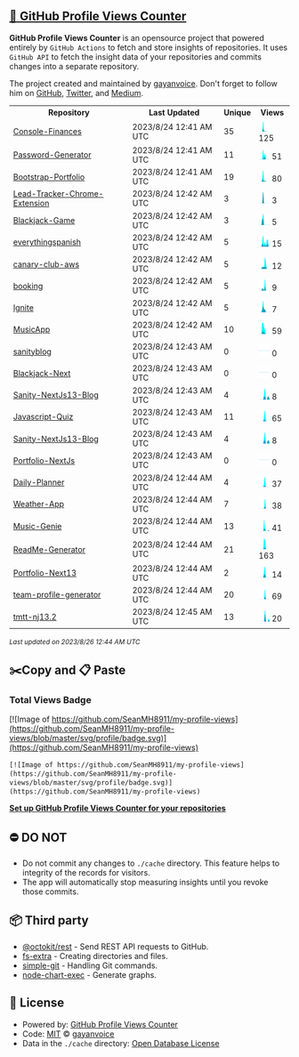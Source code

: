 ## [🚀 GitHub Profile Views Counter](https://github.com/gayanvoice/github-profile-views-counter)
**GitHub Profile Views Counter** is an opensource project that powered entirely by  `GitHub Actions` to fetch and store insights of repositories.
It uses `GitHub API` to fetch the insight data of your repositories and commits changes into a separate repository.

The project created and maintained by [gayanvoice](https://github.com/gayanvoice). Don't forget to follow him on [GitHub](https://github.com/gayanvoice), [Twitter](https://twitter.com/gayanvoice), and [Medium](https://gayanvoice.medium.com/).

<table>
	<tr>
		<th>
			Repository
		</th>
		<th>
			Last Updated
		</th>
		<th>
			Unique
		</th>
		<th>
			Views
		</th>
	</tr>
	<tr>
		<td>
			<a href="https://github.com/SeanMH8911/my-profile-views/tree/master/readme/584894968/year.md">
				Console-Finances
			</a>
		</td>
		<td>
			2023/8/24 12:41 AM UTC
		</td>
		<td>
			35
		</td>
		<td>
			<img alt="Response time graph" src="https://github.com/SeanMH8911/my-profile-views/raw/master/graph/584894968/small/year.png" height="20"> 125
		</td>
	</tr>
	<tr>
		<td>
			<a href="https://github.com/SeanMH8911/my-profile-views/tree/master/readme/585513310/year.md">
				Password-Generator
			</a>
		</td>
		<td>
			2023/8/24 12:41 AM UTC
		</td>
		<td>
			11
		</td>
		<td>
			<img alt="Response time graph" src="https://github.com/SeanMH8911/my-profile-views/raw/master/graph/585513310/small/year.png" height="20"> 51
		</td>
	</tr>
	<tr>
		<td>
			<a href="https://github.com/SeanMH8911/my-profile-views/tree/master/readme/583907672/year.md">
				Bootstrap-Portfolio
			</a>
		</td>
		<td>
			2023/8/24 12:41 AM UTC
		</td>
		<td>
			19
		</td>
		<td>
			<img alt="Response time graph" src="https://github.com/SeanMH8911/my-profile-views/raw/master/graph/583907672/small/year.png" height="20"> 80
		</td>
	</tr>
	<tr>
		<td>
			<a href="https://github.com/SeanMH8911/my-profile-views/tree/master/readme/580162553/year.md">
				Lead-Tracker-Chrome-Extension
			</a>
		</td>
		<td>
			2023/8/24 12:42 AM UTC
		</td>
		<td>
			3
		</td>
		<td>
			<img alt="Response time graph" src="https://github.com/SeanMH8911/my-profile-views/raw/master/graph/580162553/small/year.png" height="20"> 3
		</td>
	</tr>
	<tr>
		<td>
			<a href="https://github.com/SeanMH8911/my-profile-views/tree/master/readme/579362502/year.md">
				Blackjack-Game
			</a>
		</td>
		<td>
			2023/8/24 12:42 AM UTC
		</td>
		<td>
			3
		</td>
		<td>
			<img alt="Response time graph" src="https://github.com/SeanMH8911/my-profile-views/raw/master/graph/579362502/small/year.png" height="20"> 5
		</td>
	</tr>
	<tr>
		<td>
			<a href="https://github.com/SeanMH8911/my-profile-views/tree/master/readme/579332556/year.md">
				everythingspanish
			</a>
		</td>
		<td>
			2023/8/24 12:42 AM UTC
		</td>
		<td>
			5
		</td>
		<td>
			<img alt="Response time graph" src="https://github.com/SeanMH8911/my-profile-views/raw/master/graph/579332556/small/year.png" height="20"> 15
		</td>
	</tr>
	<tr>
		<td>
			<a href="https://github.com/SeanMH8911/my-profile-views/tree/master/readme/477172178/year.md">
				canary-club-aws
			</a>
		</td>
		<td>
			2023/8/24 12:42 AM UTC
		</td>
		<td>
			5
		</td>
		<td>
			<img alt="Response time graph" src="https://github.com/SeanMH8911/my-profile-views/raw/master/graph/477172178/small/year.png" height="20"> 12
		</td>
	</tr>
	<tr>
		<td>
			<a href="https://github.com/SeanMH8911/my-profile-views/tree/master/readme/467704558/year.md">
				booking
			</a>
		</td>
		<td>
			2023/8/24 12:42 AM UTC
		</td>
		<td>
			5
		</td>
		<td>
			<img alt="Response time graph" src="https://github.com/SeanMH8911/my-profile-views/raw/master/graph/467704558/small/year.png" height="20"> 9
		</td>
	</tr>
	<tr>
		<td>
			<a href="https://github.com/SeanMH8911/my-profile-views/tree/master/readme/345693723/year.md">
				Ignite
			</a>
		</td>
		<td>
			2023/8/24 12:42 AM UTC
		</td>
		<td>
			5
		</td>
		<td>
			<img alt="Response time graph" src="https://github.com/SeanMH8911/my-profile-views/raw/master/graph/345693723/small/year.png" height="20"> 7
		</td>
	</tr>
	<tr>
		<td>
			<a href="https://github.com/SeanMH8911/my-profile-views/tree/master/readme/344162179/year.md">
				MusicApp
			</a>
		</td>
		<td>
			2023/8/24 12:42 AM UTC
		</td>
		<td>
			10
		</td>
		<td>
			<img alt="Response time graph" src="https://github.com/SeanMH8911/my-profile-views/raw/master/graph/344162179/small/year.png" height="20"> 59
		</td>
	</tr>
	<tr>
		<td>
			<a href="https://github.com/SeanMH8911/my-profile-views/tree/master/readme/586923820/year.md">
				sanityblog
			</a>
		</td>
		<td>
			2023/8/24 12:43 AM UTC
		</td>
		<td>
			0
		</td>
		<td>
			<img alt="Response time graph" src="https://github.com/SeanMH8911/my-profile-views/raw/master/graph/586923820/small/year.png" height="20"> 0
		</td>
	</tr>
	<tr>
		<td>
			<a href="https://github.com/SeanMH8911/my-profile-views/tree/master/readme/588938614/year.md">
				Blackjack-Next
			</a>
		</td>
		<td>
			2023/8/24 12:43 AM UTC
		</td>
		<td>
			0
		</td>
		<td>
			<img alt="Response time graph" src="https://github.com/SeanMH8911/my-profile-views/raw/master/graph/588938614/small/year.png" height="20"> 0
		</td>
	</tr>
	<tr>
		<td>
			<a href="https://github.com/SeanMH8911/my-profile-views/tree/master/readme/590909651/year.md">
				Sanity-NextJs13-Blog
			</a>
		</td>
		<td>
			2023/8/24 12:43 AM UTC
		</td>
		<td>
			4
		</td>
		<td>
			<img alt="Response time graph" src="https://github.com/SeanMH8911/my-profile-views/raw/master/graph/590909651/small/year.png" height="20"> 8
		</td>
	</tr>
	<tr>
		<td>
			<a href="https://github.com/SeanMH8911/my-profile-views/tree/master/readme/592336177/year.md">
				Javascript-Quiz
			</a>
		</td>
		<td>
			2023/8/24 12:43 AM UTC
		</td>
		<td>
			11
		</td>
		<td>
			<img alt="Response time graph" src="https://github.com/SeanMH8911/my-profile-views/raw/master/graph/592336177/small/year.png" height="20"> 65
		</td>
	</tr>
	<tr>
		<td>
			<a href="https://github.com/SeanMH8911/my-profile-views/tree/master/readme/590909651/year.md">
				Sanity-NextJs13-Blog
			</a>
		</td>
		<td>
			2023/8/24 12:43 AM UTC
		</td>
		<td>
			4
		</td>
		<td>
			<img alt="Response time graph" src="https://github.com/SeanMH8911/my-profile-views/raw/master/graph/590909651/small/year.png" height="20"> 8
		</td>
	</tr>
	<tr>
		<td>
			<a href="https://github.com/SeanMH8911/my-profile-views/tree/master/readme/593131026/year.md">
				Portfolio-NextJs
			</a>
		</td>
		<td>
			2023/8/24 12:43 AM UTC
		</td>
		<td>
			0
		</td>
		<td>
			<img alt="Response time graph" src="https://github.com/SeanMH8911/my-profile-views/raw/master/graph/593131026/small/year.png" height="20"> 0
		</td>
	</tr>
	<tr>
		<td>
			<a href="https://github.com/SeanMH8911/my-profile-views/tree/master/readme/594692402/year.md">
				Daily-Planner
			</a>
		</td>
		<td>
			2023/8/24 12:44 AM UTC
		</td>
		<td>
			4
		</td>
		<td>
			<img alt="Response time graph" src="https://github.com/SeanMH8911/my-profile-views/raw/master/graph/594692402/small/year.png" height="20"> 37
		</td>
	</tr>
	<tr>
		<td>
			<a href="https://github.com/SeanMH8911/my-profile-views/tree/master/readme/597428815/year.md">
				Weather-App
			</a>
		</td>
		<td>
			2023/8/24 12:44 AM UTC
		</td>
		<td>
			7
		</td>
		<td>
			<img alt="Response time graph" src="https://github.com/SeanMH8911/my-profile-views/raw/master/graph/597428815/small/year.png" height="20"> 38
		</td>
	</tr>
	<tr>
		<td>
			<a href="https://github.com/SeanMH8911/my-profile-views/tree/master/readme/598566011/year.md">
				Music-Genie
			</a>
		</td>
		<td>
			2023/8/24 12:44 AM UTC
		</td>
		<td>
			13
		</td>
		<td>
			<img alt="Response time graph" src="https://github.com/SeanMH8911/my-profile-views/raw/master/graph/598566011/small/year.png" height="20"> 41
		</td>
	</tr>
	<tr>
		<td>
			<a href="https://github.com/SeanMH8911/my-profile-views/tree/master/readme/607769046/year.md">
				ReadMe-Generator
			</a>
		</td>
		<td>
			2023/8/24 12:44 AM UTC
		</td>
		<td>
			21
		</td>
		<td>
			<img alt="Response time graph" src="https://github.com/SeanMH8911/my-profile-views/raw/master/graph/607769046/small/year.png" height="20"> 163
		</td>
	</tr>
	<tr>
		<td>
			<a href="https://github.com/SeanMH8911/my-profile-views/tree/master/readme/598312434/year.md">
				Portfolio-Next13
			</a>
		</td>
		<td>
			2023/8/24 12:44 AM UTC
		</td>
		<td>
			2
		</td>
		<td>
			<img alt="Response time graph" src="https://github.com/SeanMH8911/my-profile-views/raw/master/graph/598312434/small/year.png" height="20"> 14
		</td>
	</tr>
	<tr>
		<td>
			<a href="https://github.com/SeanMH8911/my-profile-views/tree/master/readme/609850161/year.md">
				team-profile-generator
			</a>
		</td>
		<td>
			2023/8/24 12:44 AM UTC
		</td>
		<td>
			20
		</td>
		<td>
			<img alt="Response time graph" src="https://github.com/SeanMH8911/my-profile-views/raw/master/graph/609850161/small/year.png" height="20"> 69
		</td>
	</tr>
	<tr>
		<td>
			<a href="https://github.com/SeanMH8911/my-profile-views/tree/master/readme/609584170/year.md">
				tmtt-nj13.2
			</a>
		</td>
		<td>
			2023/8/24 12:45 AM UTC
		</td>
		<td>
			13
		</td>
		<td>
			<img alt="Response time graph" src="https://github.com/SeanMH8911/my-profile-views/raw/master/graph/609584170/small/year.png" height="20"> 20
		</td>
	</tr>
</table>

<small><i>Last updated on 2023/8/26 12:44 AM UTC</i></small>

## ✂️Copy and 📋 Paste
### Total Views Badge
[![Image of https://github.com/SeanMH8911/my-profile-views](https://github.com/SeanMH8911/my-profile-views/blob/master/svg/profile/badge.svg)](https://github.com/SeanMH8911/my-profile-views)

```readme
[![Image of https://github.com/SeanMH8911/my-profile-views](https://github.com/SeanMH8911/my-profile-views/blob/master/svg/profile/badge.svg)](https://github.com/SeanMH8911/my-profile-views)
```
[**Set up GitHub Profile Views Counter for your repositories**](https://github.com/gayanvoice/github-profile-views-counter)
## ⛔ DO NOT
- Do not commit any changes to `./cache` directory. This feature helps to integrity of the records for visitors.
- The app will automatically stop measuring insights until you revoke those commits.
## 📦 Third party

- [@octokit/rest](https://www.npmjs.com/package/@octokit/rest) - Send REST API requests to GitHub.
- [fs-extra](https://www.npmjs.com/package/fs-extra) - Creating directories and files.
- [simple-git](https://www.npmjs.com/package/simple-git) - Handling Git commands.
- [node-chart-exec](https://www.npmjs.com/package/node-chart-exec) - Generate graphs.
## 📄 License
- Powered by: [GitHub Profile Views Counter](https://github.com/gayanvoice/github-profile-views-counter)
- Code: [MIT](./LICENSE) © [gayanvoice](https://github.com/gayanvoice)
- Data in the `./cache` directory: [Open Database License](https://opendatacommons.org/licenses/odbl/1-0/)